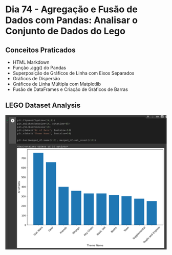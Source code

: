 # Dia 74 - Agregação e Fusão de Dados com Pandas: Analisar o Conjunto de Dados do Lego

## Conceitos Praticados

* HTML Markdown
* Função .agg() do Pandas
* Superposição de Gráficos de Linha com Eixos Separados
* Gráficos de Dispersão
* Gráficos de Linha Múltipla com Matplotlib
* Fusão de DataFrames e Criação de Gráficos de Barras

## LEGO Dataset Analysis

![day74](https://github.com/EmersonPenelli/100-days-of-code-with-python/blob/main/gifs/LEGO_Dataset_Analysis.png)

